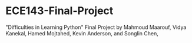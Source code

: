 # ECE143-Final-Project
"Difficulties in Learning Python" Final Project by Mahmoud Maarouf, Vidya Kanekal, Hamed Mojtahed, Kevin Anderson, and Songlin Chen,
